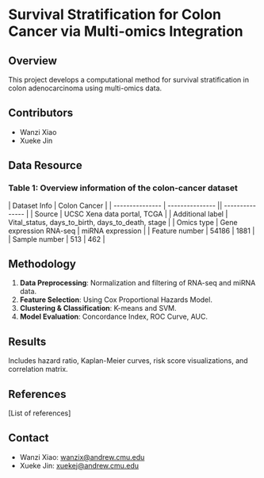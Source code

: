 # Survival Stratification for Colon Cancer via Multi-omics Integration

## Overview
This project develops a computational method for survival stratification in colon adenocarcinoma using multi-omics data.

## Contributors
- Wanzi Xiao
- Xueke Jin

## Data Resource
### Table 1: Overview information of the colon-cancer dataset

| Dataset Info | Colon Cancer |
| --------------- | --------------- || --------------- |
| Source      | UCSC Xena data portal, TCGA  |
| Additional label     | Vital_status, days_to_birth, days_to_death, stage    |
| Omics type | Gene expression RNA-seq | miRNA expression |
| Feature number      | 54186         | 1881        |
| Sample number       | 513         | 462        |

## Methodology
1. **Data Preprocessing**: Normalization and filtering of RNA-seq and miRNA data.
2. **Feature Selection**: Using Cox Proportional Hazards Model.
3. **Clustering & Classification**: K-means and SVM.
4. **Model Evaluation**: Concordance Index, ROC Curve, AUC.

## Results
Includes hazard ratio, Kaplan-Meier curves, risk score visualizations, and correlation matrix.

## References
[List of references]

## Contact
- Wanzi Xiao: <wanzix@andrew.cmu.edu>
- Xueke Jin: <xuekej@andrew.cmu.edu>
